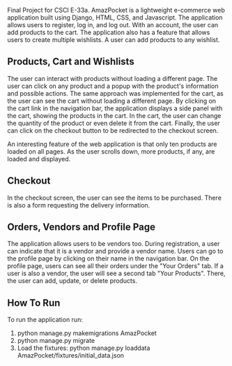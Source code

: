 Final Project for CSCI E-33a. AmazPocket is a lightweight e-commerce web application built using Django, HTML, CSS, and Javascript.
The application allows users to register, log in, and log out. With an account, the user can add products to the cart. The application also has a feature that allows users to create multiple wishlists. A user can add products to any wishlist.

## Products, Cart and Wishlists
The user can interact with products without loading a different page. The user can click on any product and a popup with the product's information and possible actions. The same approach was implemented for the cart, as the user can see the cart without loading a different page. By clicking on the cart link in the navigation bar, the application displays a side panel with the cart, showing the products in the cart. In the cart, the user can change the quantity of the product or even delete it from the cart. Finally, the user can click on the checkout button to be redirected to the checkout screen.

An interesting feature of the web application is that only ten products are loaded on all pages. As the user scrolls down, more products, if any, are loaded and displayed.

## Checkout
In the checkout screen, the user can see the items to be purchased. There is also a form requesting the delivery information. 

## Orders, Vendors and Profile Page
The application allows users to be vendors too. During registration, a user can indicate that it is a vendor and provide a vendor name. Users can go to the profile page by clicking on their name in the navigation bar. On the profile page, users can see all their orders under the "Your Orders" tab. If a user is also a vendor, the user will see a second tab "Your Products". There, the user can add, update, or delete products.

## How To Run
To run the application run:
1. python manage.py makemigrations AmazPocket
2. python manage.py migrate
3. Load the fixtures: python manage.py loaddata AmazPocket/fixtures/initial_data.json
